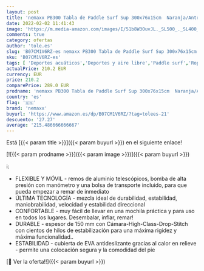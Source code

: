 ```yaml
---
layout: post
title: 'nemaxx PB300 Tabla de Paddle Surf Sup 300x76x15cm  Naranja/Antracita - Tabla de Paddle Board - Tabla de Surf - Hinchable con Mochila  remos  Aletas  Bomba de Aire  Kit de reparación'
date: 2022-02-02 11:41:43
image: 'https://m.media-amazon.com/images/I/51b8W3OuvJL._SL500_._SL400_.jpg'
comments: true
category: ofertas
author: 'tole.es'
slug: 'B07CM1V6RZ-es nemaxx PB300 Tabla de Paddle Surf Sup 300x76x15cm...'
sku: 'B07CM1V6RZ-es'
tags: [ 'Deportes acuáticos','Deportes y aire libre','Paddle surf','Ropa y equipo para deportes','Tablas hinchables de paddle surf','mochila','nemaxx', ]
actualPrice: 210.2 EUR
currency: EUR
price: 210.2
comparePrice: 289.0 EUR
prodname: 'nemaxx PB300 Tabla de Paddle Surf Sup 300x76x15cm  Naranja/Antracita - Tabla de Paddle Board - Tabla de Surf - Hinchable con Mochila  remos  Aletas  Bomba de Aire  Kit de reparación'
country: 'es'
flag: '🇪🇸'
brand: 'nemaxx'
buyurl: 'https://www.amazon.es/dp/B07CM1V6RZ/?tag=tolees-21'
descuento: '27.27'
average: '215.486666666667'
---
```


Está [{{< param title >}}]({{< param buyurl >}}) en el siguiente enlace!

[![{{< param prodname >}}]({{< param image >}})]({{< param buyurl >}})

ℹ️:

- FLEXIBLE Y MÓVIL - remos de aluminio telescópicos, bomba de alta presión con manómetro y una bolsa de transporte incluido, para que pueda empezar a remar de inmediato
- ÚLTIMA TECNOLOGÍA - mezcla ideal de durabilidad, estabilidad, maniobrabilidad, velocidad y estabilidad direccional
- CONFORTABLE - muy fácil de llevar en una mochila práctica y para uso en todos los lugares. Desembalar, inflar, remar!
- DURABLE - espesor de 150 mm con Cámara-High-Class-Drop-Stitch con cientos de hilos de estabilización para una máxima rigidez y máxima funcionalidad..
- ESTABILIDAD - cubierta de EVA antideslizante gracias al calor en relieve - permite una colocación segura y la comodidad del pie

[🛒 Ver la oferta!!]({{< param buyurl >}})
